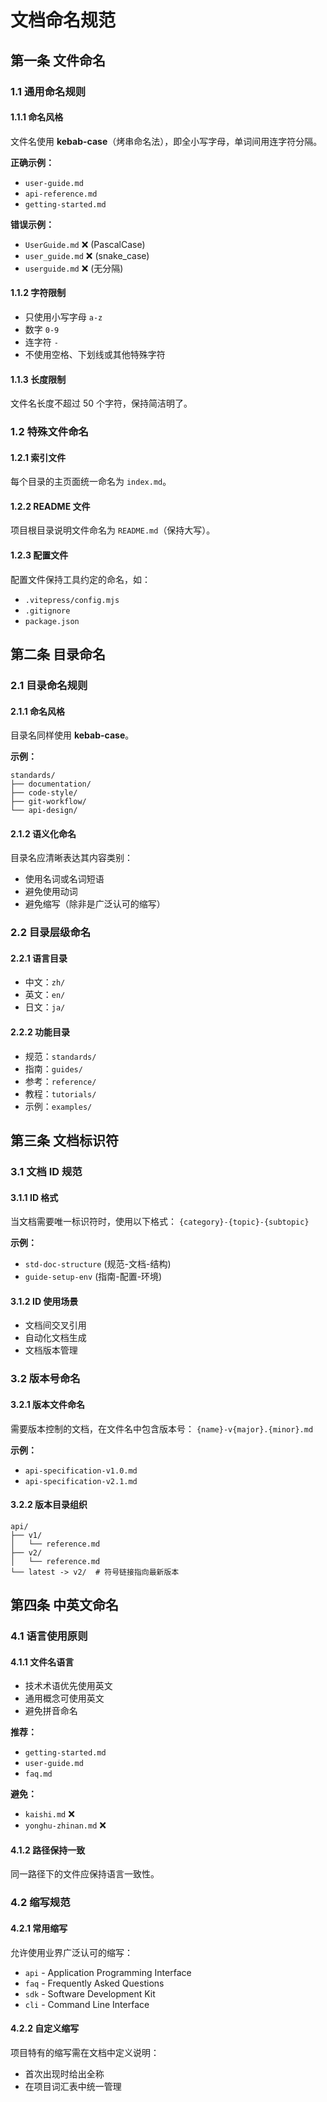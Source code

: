 # 文档命名规范

## 第一条 文件命名

### 1.1 通用命名规则

#### 1.1.1 命名风格
文件名使用 **kebab-case**（烤串命名法），即全小写字母，单词间用连字符分隔。

**正确示例：**
- `user-guide.md`
- `api-reference.md`
- `getting-started.md`

**错误示例：**
- `UserGuide.md` ❌ (PascalCase)
- `user_guide.md` ❌ (snake_case)
- `userguide.md` ❌ (无分隔)

#### 1.1.2 字符限制
- 只使用小写字母 `a-z`
- 数字 `0-9`
- 连字符 `-`
- 不使用空格、下划线或其他特殊字符

#### 1.1.3 长度限制
文件名长度不超过 50 个字符，保持简洁明了。

### 1.2 特殊文件命名

#### 1.2.1 索引文件
每个目录的主页面统一命名为 `index.md`。

#### 1.2.2 README 文件
项目根目录说明文件命名为 `README.md`（保持大写）。

#### 1.2.3 配置文件
配置文件保持工具约定的命名，如：
- `.vitepress/config.mjs`
- `.gitignore`
- `package.json`

## 第二条 目录命名

### 2.1 目录命名规则

#### 2.1.1 命名风格
目录名同样使用 **kebab-case**。

**示例：**
```
standards/
├── documentation/
├── code-style/
├── git-workflow/
└── api-design/
```

#### 2.1.2 语义化命名
目录名应清晰表达其内容类别：
- 使用名词或名词短语
- 避免使用动词
- 避免缩写（除非是广泛认可的缩写）

### 2.2 目录层级命名

#### 2.2.1 语言目录
- 中文：`zh/`
- 英文：`en/`
- 日文：`ja/`

#### 2.2.2 功能目录
- 规范：`standards/`
- 指南：`guides/`
- 参考：`reference/`
- 教程：`tutorials/`
- 示例：`examples/`

## 第三条 文档标识符

### 3.1 文档 ID 规范

#### 3.1.1 ID 格式
当文档需要唯一标识符时，使用以下格式：
`{category}-{topic}-{subtopic}`

**示例：**
- `std-doc-structure` (规范-文档-结构)
- `guide-setup-env` (指南-配置-环境)

#### 3.1.2 ID 使用场景
- 文档间交叉引用
- 自动化文档生成
- 文档版本管理

### 3.2 版本号命名

#### 3.2.1 版本文件命名
需要版本控制的文档，在文件名中包含版本号：
`{name}-v{major}.{minor}.md`

**示例：**
- `api-specification-v1.0.md`
- `api-specification-v2.1.md`

#### 3.2.2 版本目录组织
```
api/
├── v1/
│   └── reference.md
├── v2/
│   └── reference.md
└── latest -> v2/  # 符号链接指向最新版本
```

## 第四条 中英文命名

### 4.1 语言使用原则

#### 4.1.1 文件名语言
- 技术术语优先使用英文
- 通用概念可使用英文
- 避免拼音命名

**推荐：**
- `getting-started.md`
- `user-guide.md`
- `faq.md`

**避免：**
- `kaishi.md` ❌
- `yonghu-zhinan.md` ❌

#### 4.1.2 路径保持一致
同一路径下的文件应保持语言一致性。

### 4.2 缩写规范

#### 4.2.1 常用缩写
允许使用业界广泛认可的缩写：
- `api` - Application Programming Interface
- `faq` - Frequently Asked Questions  
- `sdk` - Software Development Kit
- `cli` - Command Line Interface

#### 4.2.2 自定义缩写
项目特有的缩写需在文档中定义说明：
- 首次出现时给出全称
- 在项目词汇表中统一管理